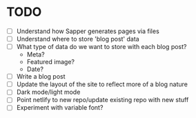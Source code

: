 # TODO

* [ ] Understand how Sapper generates pages via files
* [ ] Understand where to store 'blog post' data
* [ ] What type of data do we want to store with each blog post? 
    * Meta? 
    * Featured image? 
    * Date?
* [ ] Write a blog post
* [ ] Update the layout of the site to reflect more of a blog nature
* [ ] Dark mode/light mode
* [ ] Point netlify to new repo/update existing repo with new stuff
* [ ] Experiment with variable font?